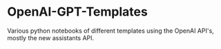 # OpenAI-GPT-Templates
Various python notebooks of different templates using the OpenAI API's, mostly the new assistants API. 
